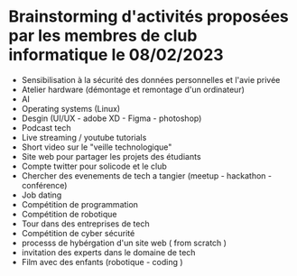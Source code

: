 # Brainstorming d'activités proposées par les membres de club informatique le 08/02/2023

- Sensibilisation à la sécurité des données personnelles et l'avie privée
- Atelier hardware (démontage et remontage d'un ordinateur) 
- AI
- Operating systems (Linux)
- Desgin (UI/UX - adobe XD - Figma - photoshop) 
- Podcast tech
- Live streaming / youtube tutorials
- Short video sur le "veille technologique"
- Site web pour partager les projets des étudiants
- Compte twitter pour solicode et le club
- Chercher des evenements de tech a tangier (meetup - hackathon - conférence)
- Job dating
- Compétition de programmation
- Compétition de robotique
- Tour dans des entreprises de tech
- Compétition de cyber sécurité
- processs de hybérgation d'un site web ( from scratch ) 
- invitation des experts dans le domaine de tech
- Film avec des enfants (robotique - coding )
